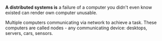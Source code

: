 **A distributed systems is** a failure of a computer you didn't even know existed can render own computer unusable.

Multiple computers communicating via network to achieve a task. These computers are called nodes - any communicating device: desktops, servers, cars, sensors.


